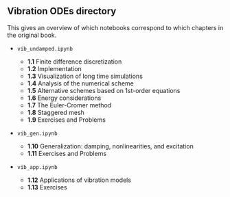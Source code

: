 ## Vibration ODEs directory

This gives an overview of which notebooks correspond to which chapters in the original book.

* `vib_undamped.ipynb`
  * **1.1** Finite difference discretization
  * **1.2** Implementation
  * **1.3** Visualization of long time simulations
  * **1.4** Analysis of the numerical scheme
  * **1.5** Alternative schemes based on 1st-order equations
  * **1.6** Energy considerations
  * **1.7** The Euler-Cromer method
  * **1.8** Staggered mesh
  * **1.9** Exercises and Problems
  
* `vib_gen.ipynb`
  * **1.10** Generalization: damping, nonlinearities, and excitation
  * **1.11** Exercises and Problems

* `vib_app.ipynb`
  * **1.12** Applications of vibration models
  * **1.13** Exercises
